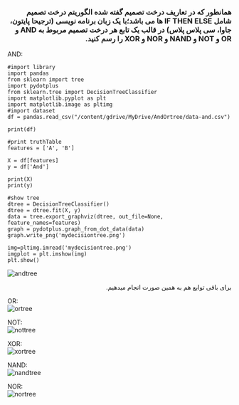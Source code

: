 <div dir="rtl">
  
  ### همانطور که در تعاریف درخت تصمیم گفته شده الگوریتم درخت تصمیم شامل IF THEN ELSE ها می باشد؛با یک زبان برنامه نویسی (ترجیحا پایتون، جاوا، سی پلاس پلاس) در قالب یک تابع هر درخت تصمیم مربوط به AND و OR و NOT و NAND و NOR و XOR را رسم کنید.
      
  </div>
  AND:
 
```
#import library
import pandas
from sklearn import tree
import pydotplus
from sklearn.tree import DecisionTreeClassifier
import matplotlib.pyplot as plt
import matplotlib.image as pltimg
#import dataset
df = pandas.read_csv("/content/gdrive/MyDrive/AndOrtree/data-and.csv")

print(df)

#print truthTable
features = ['A', 'B']

X = df[features]
y = df['And']

print(X)
print(y)

#show tree
dtree = DecisionTreeClassifier()
dtree = dtree.fit(X, y)
data = tree.export_graphviz(dtree, out_file=None, feature_names=features)
graph = pydotplus.graph_from_dot_data(data)
graph.write_png('mydecisiontree.png')

img=pltimg.imread('mydecisiontree.png')
imgplot = plt.imshow(img)
plt.show()
```
![andtree](https://github.com/semnan-university-ai/machine-learning-class/blob/main/excersiecs/Eveaskari/Exc%20(15)/and%20tree.JPG)

<div dir="rtl">
  
  برای باقی توابع هم به همین صورت انجام میدهیم.
  </div>
  
OR:<br/>
![ortree](https://github.com/semnan-university-ai/machine-learning-class/blob/main/excersiecs/Eveaskari/Exc%20(15)/Or.JPG)

NOT:<br/>
![nottree](https://github.com/semnan-university-ai/machine-learning-class/blob/main/excersiecs/Eveaskari/Exc%20(15)/not.JPG)

XOR:<br/>
![xortree](https://github.com/semnan-university-ai/machine-learning-class/blob/main/excersiecs/Eveaskari/Exc%20(15)/xor.JPG)

NAND:<br/>
![nandtree](https://github.com/semnan-university-ai/machine-learning-class/blob/main/excersiecs/Eveaskari/Exc%20(15)/nand.JPG)

NOR:<br/>
![nortree](https://github.com/semnan-university-ai/machine-learning-class/blob/main/excersiecs/Eveaskari/Exc%20(15)/nor.JPG)
  
